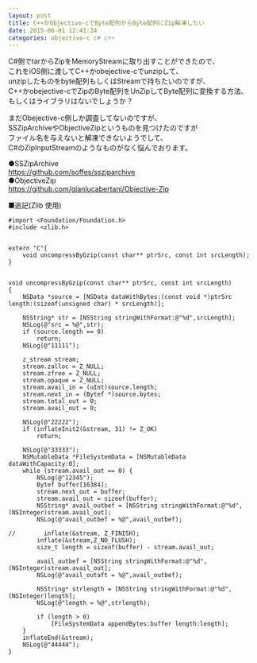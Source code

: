 ```yaml
---
layout: post
title: C++かObjective-cでByte配列からByte配列にZip解凍したい
date: 2015-06-01 12:41:24
categories: objective-c c# c++
---
```

<p>C#側でtarからZipをMemoryStreamに取り出すことができたので、<br>
これをiOS側に渡してC++かobejective-cでunzipして、<br>
unzipしたものをbyte配列もしくはStreamで持ちたいのですが、<br>
C++かobejective-cでZipのByte配列をUnZipしてByte配列に変換する方法、<br>
もしくはライブラリはないでしょうか？</p>

<p>まだObejective-c側しか調査してないのですが、<br>
SSZipArchiveやObjectiveZipというものを見つけたのですが<br>
ファイル名を与えないと解凍できないようでして、<br>
C#のZipInputStreamのようなものがなく悩んでおります。</p>

<p>●SSZipArchive<br>
<a href="https://github.com/soffes/ssziparchive" rel="nofollow">https://github.com/soffes/ssziparchive</a><br>
●ObjectiveZip<br>
<a href="https://github.com/gianlucabertani/Objective-Zip" rel="nofollow">https://github.com/gianlucabertani/Objective-Zip</a></p>

<p>■追記(Zlib 使用)</p>

<pre><code>#import &lt;Foundation/Foundation.h&gt;
#include &lt;zlib.h&gt;


extern "C"{
    void uncompressByGzip(const char** ptrSrc, const int srcLength);
}


void uncompressByGzip(const char** ptrSrc, const int srcLength)
{
    NSData *source = [NSData dataWithBytes:(const void *)ptrSrc length:(sizeof(unsigned char) * srcLength)];

    NSString* str = [NSString stringWithFormat:@"%d",srcLength];
    NSLog(@"src = %@",str);
    if (source.length == 0)
        return;
    NSLog(@"11111");

    z_stream stream;
    stream.zalloc = Z_NULL;
    stream.zfree = Z_NULL;
    stream.opaque = Z_NULL;
    stream.avail_in = (uInt)source.length;
    stream.next_in = (Bytef *)source.bytes;
    stream.total_out = 0;
    stream.avail_out = 0;

    NSLog(@"22222");
    if (inflateInit2(&amp;stream, 31) != Z_OK)
        return;

    NSLog(@"33333");
    NSMutableData *FileSystemData = [NSMutableData dataWithCapacity:0];
    while (stream.avail_out == 0) {
        NSLog(@"12345");
        Bytef buffer[16384];
        stream.next_out = buffer;
        stream.avail_out = sizeof(buffer);
        NSString* avail_outbef = [NSString stringWithFormat:@"%d",(NSInteger)stream.avail_out];
        NSLog(@"avail_outbef = %@",avail_outbef);

//        inflate(&amp;stream, Z_FINISH);
        inflate(&amp;stream,Z_NO_FLUSH);
        size_t length = sizeof(buffer) - stream.avail_out;

        avail_outbef = [NSString stringWithFormat:@"%d",(NSInteger)stream.avail_out];
        NSLog(@"avail_outaft = %@",avail_outbef);

        NSString* strlength = [NSString stringWithFormat:@"%d",(NSInteger)length];
        NSLog(@"length = %@",strlength);

        if (length &gt; 0)
            [FileSystemData appendBytes:buffer length:length];
    }
    inflateEnd(&amp;stream);
    NSLog(@"44444");
}
</code></pre>
